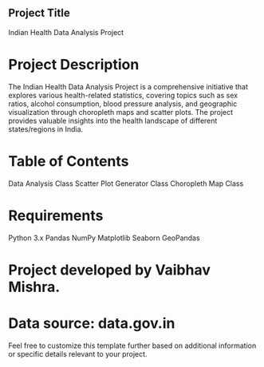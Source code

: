 ## Project Title
Indian Health Data Analysis Project

# Project Description
The Indian Health Data Analysis Project is a comprehensive initiative that explores various health-related statistics, covering topics such as sex ratios, alcohol consumption, blood pressure analysis, and geographic visualization through choropleth maps and scatter plots. The project provides valuable insights into the health landscape of different states/regions in India.

# Table of Contents
Data Analysis Class
Scatter Plot Generator Class
Choropleth Map Class


# Requirements
Python 3.x
Pandas
NumPy
Matplotlib
Seaborn
GeoPandas


# Project developed by  Vaibhav Mishra.

# Data source: data.gov.in



Feel free to customize this template further based on additional information or specific details relevant to your project.